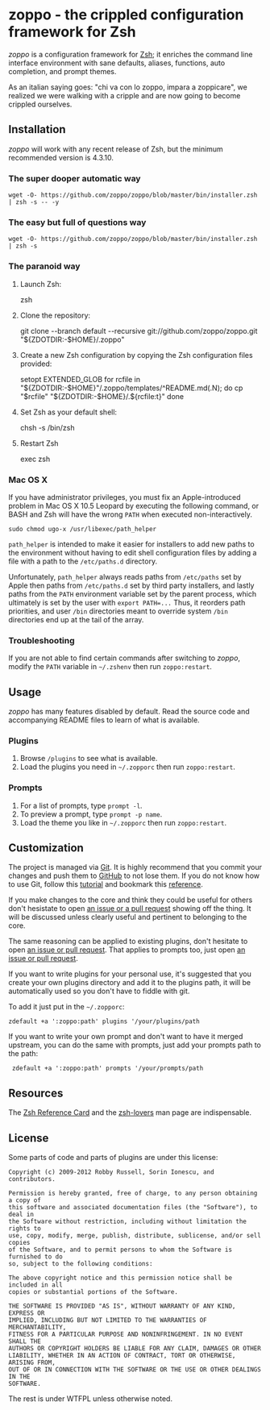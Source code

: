 zoppo - the crippled configuration framework for Zsh
====================================================
*zoppo* is a configuration framework for [Zsh][1]; it enriches the command line
interface environment with sane defaults, aliases, functions, auto completion,
and prompt themes.

As an italian saying goes: "chi va con lo zoppo, impara a zoppicare", we
realized we were walking with a cripple and are now going to become crippled
ourselves.

Installation
------------
*zoppo* will work with any recent release of Zsh, but the minimum recommended
version is 4.3.10.

### The super dooper automatic way

    wget -O- https://github.com/zoppo/zoppo/blob/master/bin/installer.zsh | zsh -s -- -y

### The easy but full of questions way

    wget -O- https://github.com/zoppo/zoppo/blob/master/bin/installer.zsh | zsh -s

### The paranoid way

  1. Launch Zsh:

        zsh

  2. Clone the repository:

        git clone --branch default --recursive git://github.com/zoppo/zoppo.git "${ZDOTDIR:-$HOME}/.zoppo"

  3. Create a new Zsh configuration by copying the Zsh configuration files
     provided:

        setopt EXTENDED_GLOB
        for rcfile in "${ZDOTDIR:-$HOME}"/.zoppo/templates/^README.md(.N); do
          cp "$rcfile" "${ZDOTDIR:-$HOME}/.${rcfile:t}"
        done

  4. Set Zsh as your default shell:

        chsh -s /bin/zsh

  5. Restart Zsh

        exec zsh

### Mac OS X

If you have administrator privileges, you must fix an Apple-introduced problem
in Mac OS X 10.5 Leopard by executing the following command, or BASH and Zsh
will have the wrong `PATH` when executed non-interactively.

    sudo chmod ugo-x /usr/libexec/path_helper

`path_helper` is intended to make it easier for installers to add new paths to
the environment without having to edit shell configuration files by adding
a file with a path to the `/etc/paths.d` directory.

Unfortunately, `path_helper` always reads paths from `/etc/paths` set by Apple
then paths from `/etc/paths.d` set by third party installers, and lastly paths
from the `PATH` environment variable set by the parent process, which
ultimately is set by the user with `export PATH=...` Thus, it reorders path
priorities, and user `/bin` directories meant to override system `/bin`
directories end up at the tail of the array.

### Troubleshooting

If you are not able to find certain commands after switching to *zoppo*,
modify the `PATH` variable in `~/.zshenv` then run `zoppo:restart`.

Usage
-----
*zoppo* has many features disabled by default. Read the source code and
accompanying README files to learn of what is available.

### Plugins

  1. Browse `/plugins` to see what is available.
  2. Load the plugins you need in `~/.zopporc` then run `zoppo:restart`.

### Prompts

  1. For a list of prompts, type `prompt -l`.
  2. To preview a prompt, type `prompt -p name`.
  3. Load the theme you like in `~/.zopporc` then run `zoppo:restart`.

Customization
-------------
The project is managed via [Git][3]. It is highly recommend that you commit
your changes and push them to [GitHub][4] to not lose them. If you do not know
how to use Git, follow this [tutorial][5] and bookmark this [reference][6].

If you make changes to the core and think they could be useful for others don't
hesistate to open [an issue or a pull request][20] showing off the thing. It
will be discussed unless clearly useful and pertinent to belonging to the core.

The same reasoning can be applied to existing plugins, don't hesitate to open
[an issue or pull request][21]. That applies to prompts too, just open [an
issue or pull request][22].

If you want to write plugins for your personal use, it's suggested that you
create your own plugins directory and add it to the plugins path, it will be
automatically used so you don't have to fiddle with git.

To add it just put in the `~/.zopporc`:

    zdefault +a ':zoppo:path' plugins '/your/plugins/path

If you want to write your own prompt and don't want to have it merged upstream, you
can do the same with prompts, just add your prompts path to the path:

     zdefault +a ':zoppo:path' prompts '/your/prompts/path

Resources
---------
The [Zsh Reference Card][7] and the [zsh-lovers][8] man page are indispensable.

License
-------
Some parts of code and parts of plugins are under this license:

```
Copyright (c) 2009-2012 Robby Russell, Sorin Ionescu, and contributors.

Permission is hereby granted, free of charge, to any person obtaining a copy of
this software and associated documentation files (the "Software"), to deal in
the Software without restriction, including without limitation the rights to
use, copy, modify, merge, publish, distribute, sublicense, and/or sell copies
of the Software, and to permit persons to whom the Software is furnished to do
so, subject to the following conditions:

The above copyright notice and this permission notice shall be included in all
copies or substantial portions of the Software.

THE SOFTWARE IS PROVIDED "AS IS", WITHOUT WARRANTY OF ANY KIND, EXPRESS OR
IMPLIED, INCLUDING BUT NOT LIMITED TO THE WARRANTIES OF MERCHANTABILITY,
FITNESS FOR A PARTICULAR PURPOSE AND NONINFRINGEMENT. IN NO EVENT SHALL THE
AUTHORS OR COPYRIGHT HOLDERS BE LIABLE FOR ANY CLAIM, DAMAGES OR OTHER
LIABILITY, WHETHER IN AN ACTION OF CONTRACT, TORT OR OTHERWISE, ARISING FROM,
OUT OF OR IN CONNECTION WITH THE SOFTWARE OR THE USE OR OTHER DEALINGS IN THE
SOFTWARE.
```

The rest is under WTFPL unless otherwise noted.

[1]: http://www.zsh.org
[3]: http://git-scm.com
[4]: https://github.com
[5]: http://gitimmersion.com
[6]: http://gitref.org
[7]: http://www.bash2zsh.com/zsh_refcard/refcard.pdf
[8]: http://grml.org/zsh/zsh-lovers.html
[20]: https://github.com/zoppo/zoppo/issues
[21]: https://github.com/zoppo/plugins/issues
[22]: https://github.com/zoppo/prompts/issues
